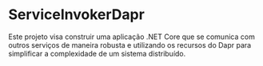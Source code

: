 # ServiceInvokerDapr
 Este projeto visa construir uma aplicação .NET Core que se comunica com outros serviços de maneira robusta e utilizando os recursos do Dapr para simplificar a complexidade de um sistema distribuído.
